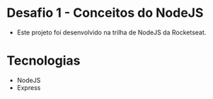 # Desafio 1 - Conceitos do NodeJS

 - Este projeto foi desenvolvido na trilha de NodeJS da Rocketseat.
 
# Tecnologias
  
 - NodeJS
 - Express


